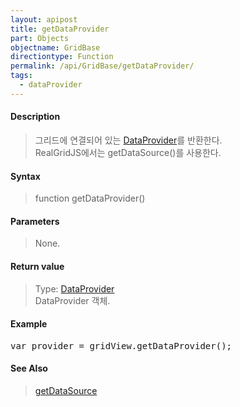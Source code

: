 ```yaml
---
layout: apipost
title: getDataProvider
part: Objects
objectname: GridBase
directiontype: Function
permalink: /api/GridBase/getDataProvider/
tags:
  - dataProvider
---
```



#### Description

> 그리드에 연결되어 있는 [DataProvider](/api/DataProvider/)를 반환한다.  
> RealGridJS에서는 getDataSource()를 사용한다.

#### Syntax

> function getDataProvider()

#### Parameters

> None.

#### Return value

> Type: [DataProvider](/api/DataProvider/)  
> DataProvider 객체.

#### Example

<pre class="prettyprint">
var provider = gridView.getDataProvider();
</pre>

#### See Also
> [getDataSource](/api/GridBase/getDataSource)